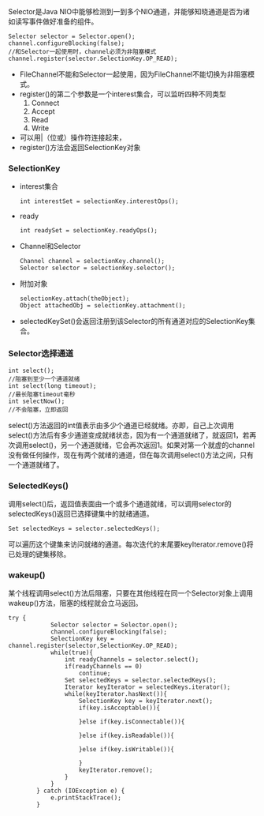 Selector是Java NIO中能够检测到一到多个NIO通道，并能够知晓通道是否为诸如读写事件做好准备的组件。
```
Selector selector = Selector.open();
channel.configureBlocking(false);
//和Selector一起使用时，channel必须为非阻塞模式
channel.register(selector.SelectionKey.OP_READ);
```
- FileChannel不能和Selector一起使用，因为FileChannel不能切换为非阻塞模式。
- register()的第二个参数是一个interest集合，可以监听四种不同类型
    1. Connect
    2. Accept
    3. Read
    4. Write
- 可以用|（位或）操作符连接起来，
- register()方法会返回SelectionKey对象
### SelectionKey
- interest集合
    ```
    int interestSet = selectionKey.interestOps();
    ```
- ready
    ```
    int readySet = selectionKey.readyOps();
    ```
- Channel和Selector
    ```
    Channel channel = selectionKey.channel();
    Selector selector = selectionKey.selector();
    ```
- 附加对象
    ```
    selectionKey.attach(theObject);
    Object attachedObj = selectionKey.attachment();
    ```
- selectedKeySet()会返回注册到该Selector的所有通道对应的SelectionKey集合。
### Selector选择通道
```
int select();
//阻塞到至少一个通道就绪
int select(long timeout);
//最长阻塞timeout毫秒
int selectNow();
//不会阻塞，立即返回
```
select()方法返回的int值表示由多少个通道已经就绪。亦即，自己上次调用select()方法后有多少通道变成就绪状态，因为有一个通道就绪了，就返回1，若再次调用select()，另一个通道就绪，它会再次返回1。如果对第一个就虚的channel没有做任何操作，现在有两个就绪的通道，但在每次调用select()方法之间，只有一个通道就绪了。
### SelectedKeys()
调用select()后，返回值表面由一个或多个通道就绪，可以调用selector的selectedKeys()返回已选择键集中的就绪通道。
```
Set selectedKeys = selector.selectedKeys();
```
可以遍历这个键集来访问就绪的通道。每次迭代的末尾要keyIterator.remove()将已处理的键集移除。
### wakeup()
某个线程调用select()方法后阻塞，只要在其他线程在同一个Selector对象上调用wakeup()方法，阻塞的线程就会立马返回。
```
try {
			Selector selector = Selector.open();
			channel.configureBlocking(false);
			SelectionKey key = channel.register(selector,SelectionKey.OP_READ);
			while(true){
				int readyChannels = selector.select();
				if(readyChannels == 0)
					continue;
				Set selectedKeys = selector.selectedKeys();
				Iterator keyIterator = selectedKeys.iterator();
				while(keyIterator.hasNext()){
					SelectionKey key = keyIterator.next();
					if(key.isAcceptable()){
						
					}else if(key.isConnectable()){
						
					}else if(key.isReadable()){
						
					}else if(key.isWritable()){
						
					}
					keyIterator.remove();
				}
			}
		} catch (IOException e) {
			e.printStackTrace();
		}
```